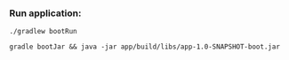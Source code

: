 ### Run application:

`./gradlew bootRun`

`gradle bootJar && java -jar app/build/libs/app-1.0-SNAPSHOT-boot.jar`
